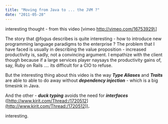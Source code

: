 ```yaml
---
title: "Moving from Java to ... the JVM ?"
date: "2011-05-28"
---
```


interesting thought - from this video \[vimeo http://vimeo.com/16753929\]

The story that @fogus describes is quite interesting - how to introduce new programming language paradigms to the enterprise ? The problem that I have faced is usually in describing the value proposition - increased productivity is, sadly, not a convincing argument. I empathize with the client though because if a large services player naysays the productivity gains of, say, Ruby on Rails .... its difficult for a CIO to refuse.

But the interesting thing about this video is the way **_Type Aliases_** and **_Traits_** are able to able to do away without **_dependency injection_** \- which is a big timesink in Java.

And the other - **_duck typing_** avoids the need for **_interfaces_** ([http://www.kirit.com/Thread:/1720512](http://www.kirit.com/Thread:/1720512))**_._**

interesting.

